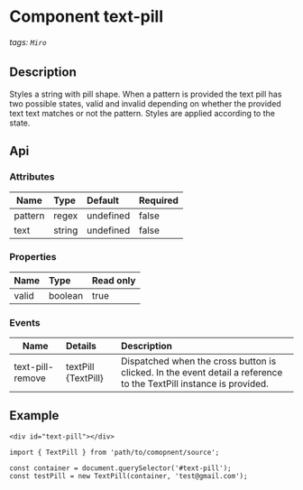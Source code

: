 # Component text-pill

###### tags: `Miro`

## Description

 Styles a string with pill shape. When a pattern is provided the text pill has two possible states, valid and invalid depending on whether the provided text text matches or not the pattern. Styles are applied according to the state.

## Api

### Attributes

| Name          | Type         | Default   | Required |
| ------------- |:------------ |:----------|:---------|
| pattern       | regex        | undefined | false    |
| text          | string       | undefined | false    |

### Properties

| Name          | Type         | Read only |
| ------------- |:------------ |:----------|
| valid         | boolean      | true      |

### Events

| Name             | Details             | Description                                 |
| ---------------- |:------------------- |:--------------------------------------------|
| text-pill-remove | textPill {TextPill} | Dispatched when the cross button is clicked. In the event detail a reference to the TextPill instance is provided. |

## Example

```html=
<div id="text-pill"></div>
```

```javascript=
import { TextPill } from 'path/to/comopnent/source';

const container = document.querySelector('#text-pill');
const testPill = new TextPill(container, 'test@gmail.com');
```
